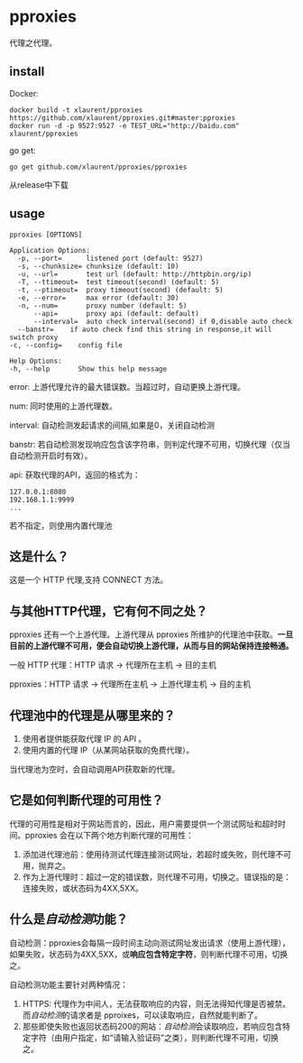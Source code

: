 # pproxies
代理之代理。

## install

Docker:

    docker build -t xlaurent/pproxies https://github.com/xlaurent/pproxies.git#master:pproxies
    docker run -d -p 9527:9527 -e TEST_URL="http://baidu.com" xlaurent/pproxies

go get:

    go get github.com/xlaurent/pproxies/pproxies

从release中下载

## usage

    pproxies [OPTIONS]

    Application Options:
      -p, --port=      listened port (default: 9527)
      -s, --chunksize= chunksize (default: 10)
      -u, --url=       test url (default: http://httpbin.org/ip)
      -T, --ttimeout=  test timeout(second) (default: 5)
      -t, --ptimeout=  proxy timeout(second) (default: 5)
      -e, --error=     max error (default: 30)
      -n, --num=       proxy number (default: 5)
          --api=       proxy api (default: default)
          --interval=  auto check interval(second) if 0,disable auto check
      --banstr=    if auto check find this string in response,it will switch proxy
    -c, --config=    config file

    Help Options:
    -h, --help       Show this help message

error: 上游代理允许的最大错误数。当超过时，自动更换上游代理。

num: 同时使用的上游代理数。

interval: 自动检测发起请求的间隔,如果是0，关闭自动检测

banstr: 若自动检测发现响应包含该字符串，则判定代理不可用，切换代理（仅当自动检测开启时有效）。

api: 获取代理的API，返回的格式为：
        
    127.0.0.1:8080
    192.168.1.1:9999
    ...
    
若不指定，则使用内置代理池
## 这是什么？

这是一个 HTTP 代理,支持 CONNECT 方法。

## 与其他HTTP代理，它有何不同之处？
    
pproxies 还有一个上游代理。上游代理从 pproxies 所维护的代理池中获取。**一旦目前的上游代理不可用，便会自动切换上游代理，从而与目的网站保持连接畅通。**

一般 HTTP 代理：HTTP 请求 -> 代理所在主机 -> 目的主机

pproxies：HTTP 请求 -> 代理所在主机 -> 上游代理主机 -> 目的主机

## 代理池中的代理是从哪里来的？

 1. 使用者提供能获取代理 IP 的 API 。
 2. 使用内置的代理 IP（从某网站获取的免费代理）。
 
当代理池为空时，会自动调用API获取新的代理。

## 它是如何判断代理的可用性？

代理的可用性是相对于网站而言的，因此，用户需要提供一个测试网址和超时时间。pproxies 会在以下两个地方判断代理的可用性：

1. 添加进代理池前：使用待测试代理连接测试网址，若超时或失败，则代理不可用，抛弃之。
2. 作为上游代理时：超过一定的错误数，则代理不可用，切换之。错误指的是：连接失败，或状态码为4XX,5XX。

## 什么是*自动检测*功能？

自动检测：pproxies会每隔一段时间主动向测试网址发出请求（使用上游代理），如果失败，状态码为4XX,5XX，或**响应包含特定字符**，则判断代理不可用，切换之。

自动检测功能主要针对两种情况：

1. HTTPS: 代理作为中间人，无法获取响应的内容，则无法得知代理是否被禁。而*自动检测*的请求者是 pproixes，可以读取响应，自然就能判断了。
2. 那些即使失败也返回状态码200的网站：*自动检测*会读取响应，若响应包含特定字符（由用户指定，如“请输入验证码”之类），则判断代理不可用，切换之。

